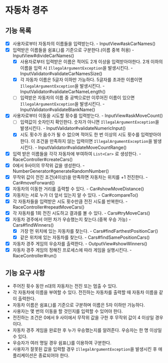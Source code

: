 # 자동차 경주

## 기능 목록

- [x] 사용자로부터 자동차의 이름들을 입력받는다. - InputView#askCarNames()
- [x] 입력받은 이름들을 쉼표(,)를 기준으로 구분한다.(이름 중복 허용) - InputView#divideCarNames()
  - [x] 사용자로부터 입력받은 이름은 적어도 2개 이상을 입력받아야한다. 2개 이하의 이름을 입력 시 `IllegalArgumentException`을 발생시킨다. - InputValidator#validateCarNamesSize()
  - [x] 각 자동차 이름은 5글자 이하만 가능하다. 5글자를 초과한 이름이면 `IllegalArgumentException`을 발생시킨다. - InputValidator#validateCarNameLength()
  - [ ] 입력받은 자동차의 이름 중 공백으로만 이루어진 이름이 있으면 `IllegalArgumentException`을 발생시킨다. - InputValidator#validateBlankName()
- [x] 사용자로부터 이동을 시도할 횟수를 입력받는다. - InputView#askMoveCount()
  - [ ] 입력값이 숫자인지 확인한다. 숫자가 아니면 `IllegalArgumentException`을 발생시킨다. - InputValidator#validateNumericInput()
  - [x] 시도 횟수가 음수가 될 수 없으며 적어도 한 번 이상의 시도 횟수를 입력받아야 한다. 이 조건을 만족하지 않는 입력이면 `IllegalArgumentException`을 발생시킨다. - InputValidator#validateMoveCountRange()
- [x] 입력 받은 이름들을 각각 자동차에 부여하여 `List<Car>` 로 생성한다. - RaceController#createCars()
- [x] 0에서 9사이의 무작위 값을 생성한다. - NumberGenerator#generateRandomNumber()
- [x] 무작위 값이 전진 조건(4이상)을 만족하면 자동차는 위치를 +1 전진한다. - Car#moveForward()
- [x] 자동차의 이동한 거리를 출력할 수 있다. - Car#showMoveDistance()
- [x] 자동차는 서로 누가 더 앞서 있는지 알 수 있다. - Car#compareTo()
- [x] 각 자동차들을 입력받은 시도 횟수만큼 전진 시도를 반복한다. - RaceController#repeatMoveCars()
- [x] 각 자동차를 1회 전진 시도하고 결과를 볼 수 있다. - Cars#tryMoveCars()
- [x] 자동차 경주에서 어떤 차가 우승했는지 찾는다.(중복 우승 가능) - Cars#findWinners()
  - [x] 가장 먼 위치에 있는 자동차를 찾는다. - Cars#findFarthestPositionCar()
  - [x] 같은 위치에 있는 자동차를 찾는다. - Cars#findSamePositionCars()
- [x] 자동차 경주 게임의 우승자를 출력한다. - OutputView#showWinners()
- [x] 자동차 경주 게임의 정해진 프로세스에 따라 게임을 실행시킨다. - RaceController#run()

## 기능 요구 사항

- 주어진 횟수 동안 n대의 자동차는 전진 또는 멈출 수 있다.
- 각 자동차에 이름을 부여할 수 있다. 전진하는 자동차를 출력할 때 자동차 이름을 같이 출력한다.
- 자동차 이름은 쉼표(,)를 기준으로 구분하며 이름은 5자 이하만 가능하다.
- 사용자는 몇 번의 이동을 할 것인지를 입력할 수 있어야 한다.
- 전진하는 조건은 0에서 9 사이에서 무작위 값을 구한 후 무작위 값이 4 이상일 경우이다.
- 자동차 경주 게임을 완료한 후 누가 우승했는지를 알려준다. 우승자는 한 명 이상일 수 있다.
- 우승자가 여러 명일 경우 쉼표(,)를 이용하여 구분한다.
- 사용자가 잘못된 값을 입력할 경우 `IllegalArgumentException`을 발생시킨 후 애플리케이션은 종료되어야 한다.
